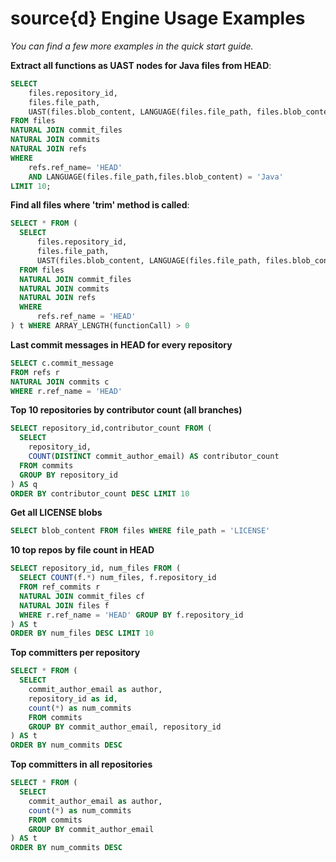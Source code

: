 # source{d} Engine Usage Examples

_You can find a few more examples in the quick start guide._

**Extract all functions as UAST nodes for Java files from HEAD**:

```sql
SELECT
    files.repository_id,
    files.file_path,
    UAST(files.blob_content, LANGUAGE(files.file_path, files.blob_content), '//FunctionGroup') as functions
FROM files
NATURAL JOIN commit_files
NATURAL JOIN commits
NATURAL JOIN refs
WHERE
    refs.ref_name= 'HEAD'
    AND LANGUAGE(files.file_path,files.blob_content) = 'Java'
LIMIT 10;
```

**Find all files where 'trim' method is called**:

```sql
SELECT * FROM (
  SELECT
      files.repository_id,
      files.file_path,
      UAST(files.blob_content, LANGUAGE(files.file_path, files.blob_content), '//*[@roleCallee]/Identifier[@Name="trim"]') as functionCall
  FROM files
  NATURAL JOIN commit_files
  NATURAL JOIN commits
  NATURAL JOIN refs
  WHERE
      refs.ref_name = 'HEAD'
) t WHERE ARRAY_LENGTH(functionCall) > 0
```

**Last commit messages in HEAD for every repository**

```sql
SELECT c.commit_message
FROM refs r
NATURAL JOIN commits c
WHERE r.ref_name = 'HEAD'
```

**Top 10 repositories by contributor count (all branches)**

```sql
SELECT repository_id,contributor_count FROM (
  SELECT
    repository_id,
    COUNT(DISTINCT commit_author_email) AS contributor_count
  FROM commits
  GROUP BY repository_id
) AS q
ORDER BY contributor_count DESC LIMIT 10
```

**Get all LICENSE blobs**

```sql
SELECT blob_content FROM files WHERE file_path = 'LICENSE'
```

**10 top repos by file count in HEAD**

```sql
SELECT repository_id, num_files FROM (
  SELECT COUNT(f.*) num_files, f.repository_id
  FROM ref_commits r
  NATURAL JOIN commit_files cf
  NATURAL JOIN files f
  WHERE r.ref_name = 'HEAD' GROUP BY f.repository_id
) AS t
ORDER BY num_files DESC LIMIT 10
```

**Top committers per repository**

```sql
SELECT * FROM (
  SELECT
    commit_author_email as author,
    repository_id as id,
    count(*) as num_commits
    FROM commits
    GROUP BY commit_author_email, repository_id
) AS t
ORDER BY num_commits DESC
```

**Top committers in all repositories**

```sql
SELECT * FROM (
  SELECT
    commit_author_email as author,
    count(*) as num_commits
    FROM commits
    GROUP BY commit_author_email
) AS t
ORDER BY num_commits DESC
```
